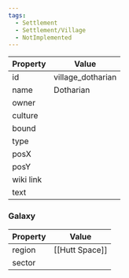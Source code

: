 ```yaml
---
tags:
  - Settlement
  - Settlement/Village
  - NotImplemented
---
```


| Property  | Value             |
| --------- | ----------------- |
| id        | village_dotharian |
| name      | Dotharian         |
| owner     |                   |
| culture   |                   |
| bound     |                   |
| type      |                   |
| posX      |                   |
| posY      |                   |
| wiki link |                   |
| text      |                   |

### Galaxy
| Property | Value          |
| -------- | -------------- |
| region   | [[Hutt Space]] |
| sector   |                |
